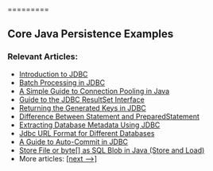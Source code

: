 =========

## Core Java Persistence Examples

### Relevant Articles: 

- [Introduction to JDBC](http://www.baeldung.com/java-jdbc)
- [Batch Processing in JDBC](http://www.baeldung.com/jdbc-batch-processing)
- [A Simple Guide to Connection Pooling in Java](https://www.baeldung.com/java-connection-pooling)
- [Guide to the JDBC ResultSet Interface](https://www.baeldung.com/jdbc-resultset)
- [Returning the Generated Keys in JDBC](https://www.baeldung.com/jdbc-returning-generated-keys)
- [Difference Between Statement and PreparedStatement](https://www.baeldung.com/java-statement-preparedstatement)
- [Extracting Database Metadata Using JDBC](https://www.baeldung.com/jdbc-database-metadata)
- [Jdbc URL Format for Different Databases](https://www.baeldung.com/java-jdbc-url-format)
- [A Guide to Auto-Commit in JDBC](https://www.baeldung.com/java-jdbc-auto-commit)
- [Store File or byte[] as SQL Blob in Java (Store and Load)](https://www.baeldung.com/java-sql-store-load-file-blob)
- More articles: [[next -->]](/persistence-moules/core-java-persistence-2)
